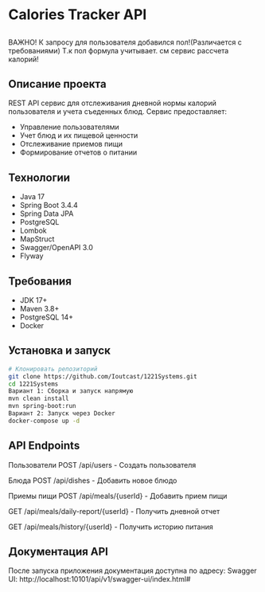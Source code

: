 # Calories Tracker API
##
ВАЖНО! К запросу для пользователя добавился пол!(Различается с требованиями) Т.к пол формула учитывает. см сервис рассчета калорий!
##
## Описание проекта

REST API сервис для отслеживания дневной нормы калорий пользователя и учета съеденных блюд. Сервис предоставляет:

- Управление пользователями
- Учет блюд и их пищевой ценности
- Отслеживание приемов пищи
- Формирование отчетов о питании

## Технологии

- Java 17
- Spring Boot 3.4.4
- Spring Data JPA
- PostgreSQL
- Lombok
- MapStruct
- Swagger/OpenAPI 3.0
- Flyway

## Требования

- JDK 17+
- Maven 3.8+
- PostgreSQL 14+
- Docker

## Установка и запуск

```bash
# Клонировать репозиторий
git clone https://github.com/Ioutcast/1221Systems.git
cd 1221Systems
Вариант 1: Сборка и запуск напрямую
mvn clean install
mvn spring-boot:run
Вариант 2: Запуск через Docker
docker-compose up -d
```

## API Endpoints
Пользователи
POST /api/users - Создать пользователя

Блюда
POST /api/dishes - Добавить новое блюдо

Приемы пищи
POST /api/meals/{userId} - Добавить прием пищи

GET /api/meals/daily-report/{userId} - Получить дневной отчет

GET /api/meals/history/{userId} - Получить историю питания

## Документация API
После запуска приложения документация доступна по адресу:
Swagger UI: http://localhost:10101/api/v1/swagger-ui/index.html#
